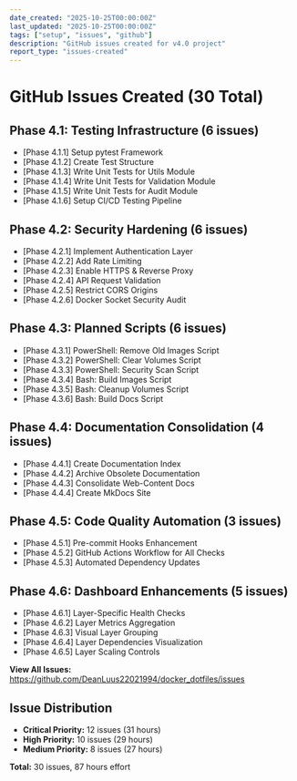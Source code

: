 ```yaml
---
date_created: "2025-10-25T00:00:00Z"
last_updated: "2025-10-25T00:00:00Z"
tags: ["setup", "issues", "github"]
description: "GitHub issues created for v4.0 project"
report_type: "issues-created"
---
```

# GitHub Issues Created (30 Total)

## Phase 4.1: Testing Infrastructure (6 issues)

- [Phase 4.1.1] Setup pytest Framework
- [Phase 4.1.2] Create Test Structure
- [Phase 4.1.3] Write Unit Tests for Utils Module
- [Phase 4.1.4] Write Unit Tests for Validation Module
- [Phase 4.1.5] Write Unit Tests for Audit Module
- [Phase 4.1.6] Setup CI/CD Testing Pipeline

## Phase 4.2: Security Hardening (6 issues)

- [Phase 4.2.1] Implement Authentication Layer
- [Phase 4.2.2] Add Rate Limiting
- [Phase 4.2.3] Enable HTTPS & Reverse Proxy
- [Phase 4.2.4] API Request Validation
- [Phase 4.2.5] Restrict CORS Origins
- [Phase 4.2.6] Docker Socket Security Audit

## Phase 4.3: Planned Scripts (6 issues)

- [Phase 4.3.1] PowerShell: Remove Old Images Script
- [Phase 4.3.2] PowerShell: Clear Volumes Script
- [Phase 4.3.3] PowerShell: Security Scan Script
- [Phase 4.3.4] Bash: Build Images Script
- [Phase 4.3.5] Bash: Cleanup Volumes Script
- [Phase 4.3.6] Bash: Build Docs Script

## Phase 4.4: Documentation Consolidation (4 issues)

- [Phase 4.4.1] Create Documentation Index
- [Phase 4.4.2] Archive Obsolete Documentation
- [Phase 4.4.3] Consolidate Web-Content Docs
- [Phase 4.4.4] Create MkDocs Site

## Phase 4.5: Code Quality Automation (3 issues)

- [Phase 4.5.1] Pre-commit Hooks Enhancement
- [Phase 4.5.2] GitHub Actions Workflow for All Checks
- [Phase 4.5.3] Automated Dependency Updates

## Phase 4.6: Dashboard Enhancements (5 issues)

- [Phase 4.6.1] Layer-Specific Health Checks
- [Phase 4.6.2] Layer Metrics Aggregation
- [Phase 4.6.3] Visual Layer Grouping
- [Phase 4.6.4] Layer Dependencies Visualization
- [Phase 4.6.5] Layer Scaling Controls

**View All Issues:**  
https://github.com/DeanLuus22021994/docker_dotfiles/issues

## Issue Distribution

- **Critical Priority:** 12 issues (31 hours)
- **High Priority:** 10 issues (29 hours)
- **Medium Priority:** 8 issues (27 hours)

**Total:** 30 issues, 87 hours effort
